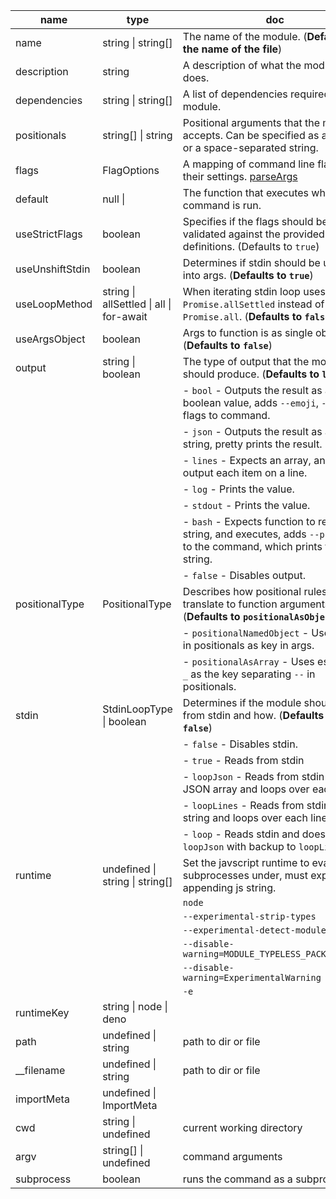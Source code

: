 | name | type | doc |
| --- | --- | --- |
| name | string \| string[] | The name of the module. (__Defaults to the name of the file__) |
| description | string | A description of what the module does. |
| dependencies | string \| string[] | A list of dependencies required by the module. |
| positionals | string[] \| string | Positional arguments that the module accepts. Can be specified as an array or a space-separated string. |
| flags | FlagOptions | A mapping of command line flags to their settings. [parseArgs](https://nodejs.org/api/util.html#utilparseargsconfig) |
| default | null \|  | The function that executes when the command is run. |
| useStrictFlags | boolean | Specifies if the flags should be strictly validated against the provided flags definitions. (Defaults to `true`) |
| useUnshiftStdin | boolean | Determines if stdin should be unshifted into args. (__Defaults to `true`__) |
| useLoopMethod | string \| allSettled \| all \| for-await | When iterating stdin loop uses `Promise.allSettled` instead of `Promise.all`. (__Defaults to `false`__) |
| useArgsObject | boolean | Args to function is as single object. (__Defaults to `false`__) |
| output | string \| boolean | The type of output that the module should produce. (__Defaults to `log`__) |
|  |  | - `bool` - Outputs the result as a boolean value, adds `--emoji`, `--int` flags to command. |
|  |  | - `json` - Outputs the result as a JSON string, pretty prints the result. |
|  |  | - `lines` - Expects an array, and will output each item on a line. |
|  |  | - `log` - Prints the value. |
|  |  | - `stdout` - Prints the value. |
|  |  | - `bash` - Expects function to return string, and executes, adds `--print` flag to the command, which prints the string. |
|  |  | - `false` - Disables output. |
| positionalType | PositionalType | Describes how positional rules translate to function arguments. (__Defaults to `positionalAsObject`__) |
|  |  | - `positionalNamedObject` - Uses name in positionals as key in args. |
|  |  | - `positionalAsArray` - Uses escalating `_` as the key separating `--` in positionals. |
| stdin | StdinLoopType \| boolean | Determines if the module should read from stdin and how. (__Defaults to `false`__) |
|  |  | - `false` - Disables stdin. |
|  |  | - `true` - Reads from stdin |
|  |  | - `loopJson` - Reads from stdin as a JSON array and loops over each item. |
|  |  | - `loopLines` - Reads from stdin as a string and loops over each line. |
|  |  | - `loop` - Reads stdin and does `loopJson` with backup to `loopLines`. |
| runtime | undefined \| string \| string[] | Set the javscript runtime to evaluate subprocesses under, must expect appending js string. |
|  |  | `node` |
|  |  | `--experimental-strip-types` |
|  |  | `--experimental-detect-module` |
|  |  | `--disable-warning=MODULE_TYPELESS_PACKAGE_JSON` |
|  |  | `--disable-warning=ExperimentalWarning` |
|  |  | `-e` |
| runtimeKey | string \| node \| deno |  |
| path | undefined \| string | path to dir or file |
| __filename | undefined \| string | path to dir or file |
| importMeta | undefined \| ImportMeta |  |
| cwd | string \| undefined | current working directory |
| argv | string[] \| undefined | command arguments |
| subprocess | boolean | runs the command as a subprocess |